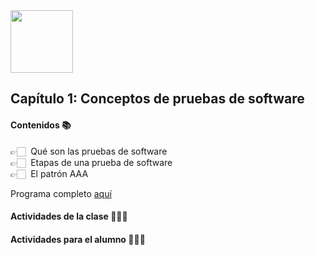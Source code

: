 <img src="https://res.cloudinary.com/boolean-spa/image/upload/v1591158800/logo_vayedu.svg" width=100> 

## Capítulo 1: Conceptos de pruebas de software

#### Contenidos :books:
👉🏻 &nbsp;Qué son las pruebas de software<br/>
👉🏻 &nbsp;Etapas de una prueba de software <br/>
👉🏻 &nbsp;El patrón AAA<br/>

Programa completo [aquí](https://drive.google.com/open?id=1pz9LCqUx2sgtuk0cekVucWc0lxEzoLXx)

#### Actividades de la clase 🧑🏻‍🏫

#### Actividades para el alumno 👨🏻‍💻

